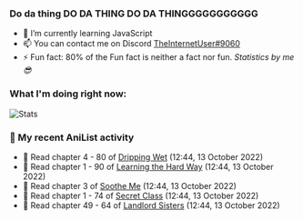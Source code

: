 ### Do da thing DO DA THING DO DA THINGGGGGGGGGGG

<!-- **TheInternetUser0/TheInternetUser0** is a ✨ _special_ ✨ repository because its `README.md` (this file) appears on your GitHub profile. -->


- 🌱 I’m currently learning JavaScript
- 📫 You can contact me on Discord [TheInternetUser#9060](https://discord.com/users/534117072796385300)
- ⚡ Fun fact: 80% of the Fun fact is neither a fact nor fun. _Statistics by me 😎_

### What I'm doing right now:
![Stats](https://discord.c99.nl/widget/theme-3/534117072796385300.png)

### 🌸 My recent AniList activity

<!-- ANILIST_ACTIVITY:start -->

-   📖 Read chapter 4 - 80 of [Dripping Wet](https://anilist.co/manga/133057) (12:44, 13 October 2022)
-   📖 Read chapter 1 - 90 of [Learning the Hard Way](https://anilist.co/manga/128976) (12:44, 13 October 2022)
-   📖 Read chapter 3 of [Soothe Me](https://anilist.co/manga/132973) (12:44, 13 October 2022)
-   📖 Read chapter 1 - 74 of [Secret Class](https://anilist.co/manga/119913) (12:44, 13 October 2022)
-   📖 Read chapter 49 - 64 of [Landlord Sisters](https://anilist.co/manga/138564) (12:44, 13 October 2022)

<!-- ANILIST_ACTIVITY:end -->
